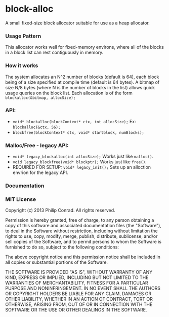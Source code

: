 block-alloc
=======

A small fixed-size block allocator suitable for use as a heap allocator.

### Usage Pattern
This allocator works well for fixed-memory environs, where all of the blocks in a block list can rest contiguously in memory.


### How it works
The system allocates an N^2 number of blocks (default is 64), each block being of a size specified at compile time (default is 64 bytes).
A bitmap of size N/8 bytes (where N is the number of blocks in the list) allows quick usage queries on the block list.
Each allocation is of the form `blockalloc(&bitmap, allocSize);`


### API:
 - `void* blockalloc(blockContext* ctx, int allocSize);`
   Ex: `blockalloc(&ctx, 56);`
 - `blockfree(blockContext* ctx, void* startblock, numBlocks);`


### Malloc/Free - legacy API:
 - `void* legacy_blockalloc(int allocSize);` Works just like `malloc()`.
 - `void legacy_blockfree(void* blockptr);` Works just like `free()`.
 - REQUIRED FOR SETUP: `void* legacy_init();` Sets up an alloction envrion for the legacy API.

### Documentation



### MIT License
Copyright (c) 2013 Philip Conrad.
All rights reserved.

Permission is hereby granted, free of charge, to any person obtaining a copy
of this software and associated documentation files (the "Software"), to deal
in the Software without restriction, including without limitation the rights
to use, copy, modify, merge, publish, distribute, sublicense, and/or sell
copies of the Software, and to permit persons to whom the Software is
furnished to do so, subject to the following conditions:

The above copyright notice and this permission notice shall be included in
all copies or substantial portions of the Software.

THE SOFTWARE IS PROVIDED "AS IS", WITHOUT WARRANTY OF ANY KIND, EXPRESS OR
IMPLIED, INCLUDING BUT NOT LIMITED TO THE WARRANTIES OF MERCHANTABILITY,
FITNESS FOR A PARTICULAR PURPOSE AND NONINFRINGEMENT. IN NO EVENT SHALL THE
AUTHORS OR COPYRIGHT HOLDERS BE LIABLE FOR ANY CLAIM, DAMAGES OR OTHER
LIABILITY, WHETHER IN AN ACTION OF CONTRACT, TORT OR OTHERWISE, ARISING FROM,
OUT OF OR IN CONNECTION WITH THE SOFTWARE OR THE USE OR OTHER DEALINGS IN
THE SOFTWARE.

   [1]: http://philipaconrad.github.io/mini-vm/
